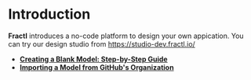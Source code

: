 # Introduction

**Fractl** introduces a no-code platform to design your own appication. You can try our design studio from https://studio-dev.fractl.io/

* **[Creating a Blank Model: Step-by-Step Guide](creating-a-model)**
* **[Importing a Model from GitHub's Organization](importing-a-model)**
